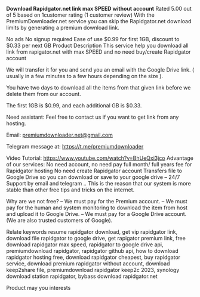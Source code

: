 **Download Rapidgator.net link max SPEED without account**
Rated 5.00 out of 5 based on 1customer rating (1 customer review)
With the PremiumDownloader.net service you can skip the Rapidgator.net download limits by generating a premium download link.

No ads
No signup required
Ease of use
$0.99 for first 1GB, discount to $0.33 per next GB
Product Description
This service help you download all link from rapigator.net with max SPEED and no need buy/create Rapidgator account

We will transfer it for you and send you an email with the Google Drive link. ( usually in a few minutes to a few hours depending on the size ).

You have two days to download all the items from that given link before we delete them from our account.

The first 1GB is $0.99, and each additional GB is $0.33.

Need assistant:
Feel free to contact us if you want to get link from any hosting.

Email: premiumdownloader.net@gmail.com

Telegram message at: https://t.me/premiumdownloader

Video Tutorial:
https://www.youtube.com/watch?v=BhUeQxi3jco
Advantage of our services:
 No need account, no need pay full month/ full years fee for Rapidgator hosting
 No need create Rapidgator account
Transfers file to Google Drive so you can download or save to your google drive – 24/7 Support by email and telegram ..
This is the reason that our system is more stable than other free tips and tricks on the internet.

Why are we not free?
– We must pay for the Premium account.
– We must pay for the human and system monitoring to download the item from host and upload it to Google Drive.
– We must pay for a Google Drive account. (We are also trusted customers of Google).

Relate keywords
resume rapidgator download, get vip rapidgator link, download file rapidgator to google drive, get rapigator premium link, free download rapidgator max speed, rapidgator to google drive api, premiumdownload rapidgator, rapidgator github api, how to download rapidgator hosting free, download rapidgator cheapest, buy rapidgator service, download premium rapidgator without account, download keep2share file, premiumdownload rapidgator keep2c 2023, synology download station rapidgator, bybass download rapidgator.net

Product may you interests
